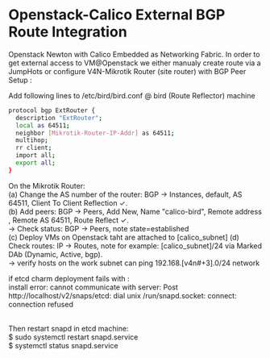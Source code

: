 # Openstack-Calico External BGP Route Integration <br>

Openstack Newton with Calico Embedded as Networking Fabric. In order to get external access to VM@Openstack we either manualy create route via a JumpHots or configure V4N-Mikrotik Router (site router) with BGP Peer Setup : <br>

Add following lines to /etc/bird/bird.conf @ bird (Route Reflector) machine <br>
```sh
protocol bgp ExtRouter {
  description "ExtRouter"; 
  local as 64511; 
  neighbor [Mikrotik-Router-IP-Addr] as 64511; 
  multihop; 
  rr client;
  import all;
  export all; 
} 
```
On the Mikrotik Router:<br>
(a) Change the AS number of the router: BGP → Instances, default, AS 64511, Client To Client Reflection ✓. <br>
(b) Add peers: BGP → Peers, Add New, Name "calico-bird", Remote address <bird-ip-addr>, Remote AS 64511, Route Reflect ✓. <br>
    -> Check status: BGP → Peers, note state=established <br>
(c) Deploy VMs on Openstack taht are attached to [calico_subnet]
(d) Check routes: IP → Routes, note for example: [calico_subnet]/24 via <Nova-Compute Mgmt IP Addr>  Marked DAb (Dynamic, Active, bgp). <br>
    -> verify hosts on the work subnet can ping 192.168.[v4n#+3].0/24 network <br>

if etcd charm deployment fails with : <br>
install error: cannot communicate with server: Post http://localhost/v2/snaps/etcd: dial unix /run/snapd.socket: connect: connection refused <br><br>

Then restart snapd in etcd machine: <br>
$ sudo systemctl restart snapd.service <br>
$ systemctl status snapd.service

